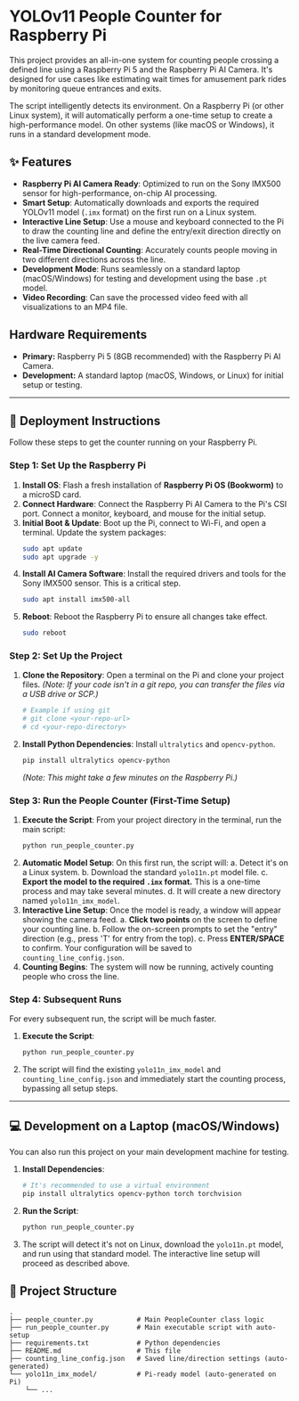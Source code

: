# YOLOv11 People Counter for Raspberry Pi

This project provides an all-in-one system for counting people crossing a defined line using a Raspberry Pi 5 and the Raspberry Pi AI Camera. It's designed for use cases like estimating wait times for amusement park rides by monitoring queue entrances and exits.

The script intelligently detects its environment. On a Raspberry Pi (or other Linux system), it will automatically perform a one-time setup to create a high-performance model. On other systems (like macOS or Windows), it runs in a standard development mode.

## ✨ Features

- **Raspberry Pi AI Camera Ready**: Optimized to run on the Sony IMX500 sensor for high-performance, on-chip AI processing.
- **Smart Setup**: Automatically downloads and exports the required YOLOv11 model (`.imx` format) on the first run on a Linux system.
- **Interactive Line Setup**: Use a mouse and keyboard connected to the Pi to draw the counting line and define the entry/exit direction directly on the live camera feed.
- **Real-Time Directional Counting**: Accurately counts people moving in two different directions across the line.
- **Development Mode**: Runs seamlessly on a standard laptop (macOS/Windows) for testing and development using the base `.pt` model.
- **Video Recording**: Can save the processed video feed with all visualizations to an MP4 file.

## Hardware Requirements

- **Primary:** Raspberry Pi 5 (8GB recommended) with the Raspberry Pi AI Camera.
- **Development:** A standard laptop (macOS, Windows, or Linux) for initial setup or testing.

---

## 🚀 Deployment Instructions

Follow these steps to get the counter running on your Raspberry Pi.

### Step 1: Set Up the Raspberry Pi

1.  **Install OS**: Flash a fresh installation of **Raspberry Pi OS (Bookworm)** to a microSD card.
2.  **Connect Hardware**: Connect the Raspberry Pi AI Camera to the Pi's CSI port. Connect a monitor, keyboard, and mouse for the initial setup.
3.  **Initial Boot & Update**: Boot up the Pi, connect to Wi-Fi, and open a terminal. Update the system packages:
    ```bash
    sudo apt update
    sudo apt upgrade -y
    ```
4.  **Install AI Camera Software**: Install the required drivers and tools for the Sony IMX500 sensor. This is a critical step.
    ```bash
    sudo apt install imx500-all
    ```
5.  **Reboot**: Reboot the Raspberry Pi to ensure all changes take effect.
    ```bash
    sudo reboot
    ```

### Step 2: Set Up the Project

1.  **Clone the Repository**: Open a terminal on the Pi and clone your project files.
    *(Note: If your code isn't in a git repo, you can transfer the files via a USB drive or SCP.)*
    ```bash
    # Example if using git
    # git clone <your-repo-url>
    # cd <your-repo-directory>
    ```
2.  **Install Python Dependencies**: Install `ultralytics` and `opencv-python`.
    ```bash
    pip install ultralytics opencv-python
    ```
    *(Note: This might take a few minutes on the Raspberry Pi.)*

### Step 3: Run the People Counter (First-Time Setup)

1.  **Execute the Script**: From your project directory in the terminal, run the main script:
    ```bash
    python run_people_counter.py
    ```
2.  **Automatic Model Setup**: On this first run, the script will:
    a.  Detect it's on a Linux system.
    b.  Download the standard `yolo11n.pt` model file.
    c.  **Export the model to the required `.imx` format.** This is a one-time process and may take several minutes.
    d.  It will create a new directory named `yolo11n_imx_model`.
3.  **Interactive Line Setup**: Once the model is ready, a window will appear showing the camera feed.
    a.  **Click two points** on the screen to define your counting line.
    b.  Follow the on-screen prompts to set the "entry" direction (e.g., press 'T' for entry from the top).
    c.  Press **ENTER/SPACE** to confirm. Your configuration will be saved to `counting_line_config.json`.
4.  **Counting Begins**: The system will now be running, actively counting people who cross the line.

### Step 4: Subsequent Runs

For every subsequent run, the script will be much faster.

1.  **Execute the Script**:
    ```bash
    python run_people_counter.py
    ```
2.  The script will find the existing `yolo11n_imx_model` and `counting_line_config.json` and immediately start the counting process, bypassing all setup steps.

---

## 💻 Development on a Laptop (macOS/Windows)

You can also run this project on your main development machine for testing.

1.  **Install Dependencies**:
    ```bash
    # It's recommended to use a virtual environment
    pip install ultralytics opencv-python torch torchvision
    ```
2.  **Run the Script**:
    ```bash
    python run_people_counter.py
    ```
3.  The script will detect it's not on Linux, download the `yolo11n.pt` model, and run using that standard model. The interactive line setup will proceed as described above.

## 📁 Project Structure

```
.
├── people_counter.py           # Main PeopleCounter class logic
├── run_people_counter.py       # Main executable script with auto-setup
├── requirements.txt            # Python dependencies
├── README.md                   # This file
├── counting_line_config.json   # Saved line/direction settings (auto-generated)
└── yolo11n_imx_model/          # Pi-ready model (auto-generated on Pi)
    └── ...
``` 